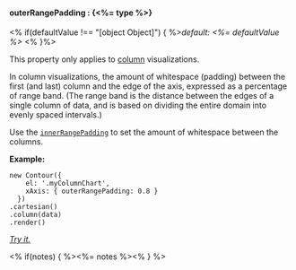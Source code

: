 #### **outerRangePadding** : {<%= type %>}

<% if(defaultValue !== "[object Object]") { %>*default: <%= defaultValue %>* <% }%>

This property only applies to [column](#column) visualizations. 

In column visualizations, the amount of whitespace (padding) between the first (and last) column and the edge of the axis, expressed as a percentage of range band. (The range band is the distance between the edges of a single column of data, and is based on dividing the entire domain into evenly spaced intervals.) 

Use the [`innerRangePadding`](#config_config.xAxis.innerRangePadding) to set the amount of whitespace between the columns.

**Example:**

    new Contour({
        el: '.myColumnChart',
        xAxis: { outerRangePadding: 0.8 }
      })
    .cartesian()
    .column(data)
    .render()

*[Try it.](<%= jsFiddleLink %>)*

<% if(notes) { %><%= notes %><% } %>

